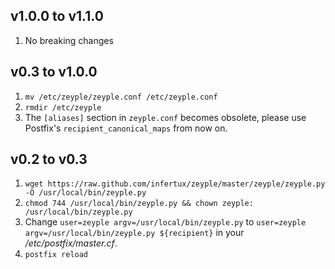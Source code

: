 ## v1.0.0 to v1.1.0

1. No breaking changes

## v0.3 to v1.0.0

1. `mv /etc/zeyple/zeyple.conf /etc/zeyple.conf`
1. `rmdir /etc/zeyple`
1. The `[aliases]` section in `zeyple.conf` becomes obsolete, please use Postfix's `recipient_canonical_maps` from now on.

## v0.2 to v0.3

1. `wget https://raw.github.com/infertux/zeyple/master/zeyple/zeyple.py -O /usr/local/bin/zeyple.py`
1. `chmod 744 /usr/local/bin/zeyple.py && chown zeyple: /usr/local/bin/zeyple.py`
1. Change `user=zeyple argv=/usr/local/bin/zeyple.py` to `user=zeyple argv=/usr/local/bin/zeyple.py ${recipient}` in your _/etc/postfix/master.cf_.
1. `postfix reload`

